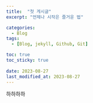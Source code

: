 ```yaml
---
title:  "첫 게시글"
excerpt: "언제나 시작은 즐거운 법"

categories:
  - Blog
tags:
  - [Blog, jekyll, Github, Git]

toc: true
toc_sticky: true
 
date: 2023-08-27
last_modified_at: 2023-08-27
---
```


하하하하
